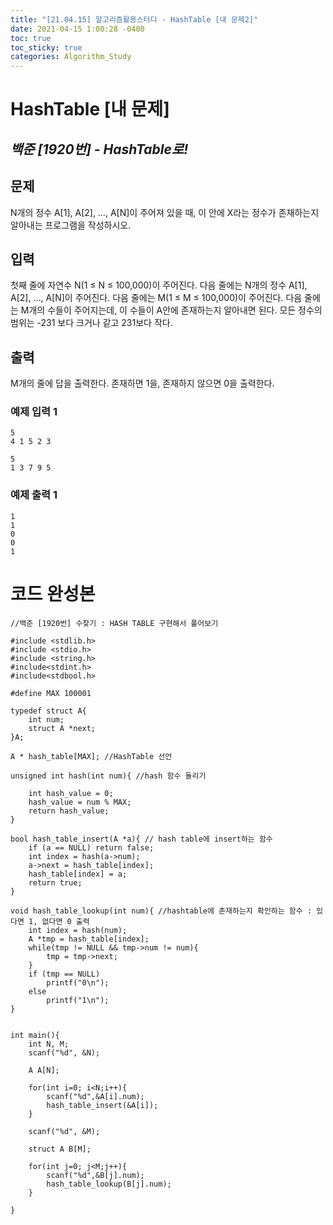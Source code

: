 ```yaml
---
title: "[21.04.15] 알고리즘활용스터디 - HashTable [내 문제2]"
date: 2021-04-15 1:00:28 -0400
toc: true
toc_sticky: true
categories: Algorithm_Study
---
```

# HashTable [내 문제]

## _백준 [1920번] - HashTable로!_

## 문제   
N개의 정수 A[1], A[2], …, A[N]이 주어져 있을 때, 이 안에 X라는 정수가 존재하는지 알아내는 프로그램을 작성하시오.

## 입력    
첫째 줄에 자연수 N(1 ≤ N ≤ 100,000)이 주어진다. 다음 줄에는 N개의 정수 A[1], A[2], …, A[N]이 주어진다. 다음 줄에는 M(1 ≤ M ≤ 100,000)이 주어진다. 다음 줄에는 M개의 수들이 주어지는데, 이 수들이 A안에 존재하는지 알아내면 된다. 모든 정수의 범위는 -231 보다 크거나 같고 231보다 작다.

## 출력     
M개의 줄에 답을 출력한다. 존재하면 1을, 존재하지 않으면 0을 출력한다.

### 예제 입력 1     
	5   
	4 1 5 2 3
	
	5   
	1 3 7 9 5 
   
### 예제 출력 1     
	1    
	1    
	0    
	0    
	1
		

# 코드 완성본
	//백준 [1920번] 수찾기 : HASH TABLE 구현해서 풀어보기
	
	#include <stdlib.h>
	#include <stdio.h>
	#include <string.h>
	#include<stdint.h>
	#include<stdbool.h>
	
	#define MAX 100001
	
	typedef struct A{
	    int num;
	    struct A *next;
	}A;
	
	A * hash_table[MAX]; //HashTable 선언
	
	unsigned int hash(int num){ //hash 함수 돌리기
	    
	    int hash_value = 0;
	    hash_value = num % MAX;
	    return hash_value;
	}
	
	bool hash_table_insert(A *a){ // hash table에 insert하는 함수
	    if (a == NULL) return false;
	    int index = hash(a->num);
	    a->next = hash_table[index];
	    hash_table[index] = a;
	    return true;
	}
	
	void hash_table_lookup(int num){ //hashtable에 존재하는지 확인하는 함수 : 있다면 1, 없다면 0 출력
	    int index = hash(num);
	    A *tmp = hash_table[index];
	    while(tmp != NULL && tmp->num != num){
	        tmp = tmp->next;
	    }
	    if (tmp == NULL)
	        printf("0\n");
	    else
	        printf("1\n");
	}
	
	
	int main(){
	    int N, M;
	    scanf("%d", &N);
	    
	    A A[N];
	    
	    for(int i=0; i<N;i++){
	        scanf("%d",&A[i].num);
	        hash_table_insert(&A[i]);
	    }
	    
	    scanf("%d", &M);
	    
	    struct A B[M];
	    
	    for(int j=0; j<M;j++){
	        scanf("%d",&B[j].num);
	        hash_table_lookup(B[j].num);
	    }
	    
	}
